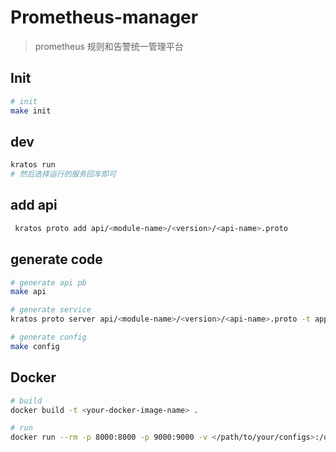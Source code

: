 # Prometheus-manager
> prometheus 规则和告警统一管理平台

## Init
```bash
# init
make init
```

## dev
```bash
kratos run
# 然后选择运行的服务回车即可
```

## add api
```bash
 kratos proto add api/<module-name>/<version>/<api-name>.proto
```

## generate code
```bash
# generate api pb
make api

# generate service
kratos proto server api/<module-name>/<version>/<api-name>.proto -t apps/<server-app-name>/internal/service

# generate config
make config
```



## Docker
```bash
# build
docker build -t <your-docker-image-name> .

# run
docker run --rm -p 8000:8000 -p 9000:9000 -v </path/to/your/configs>:/data/conf <your-docker-image-name>
```

